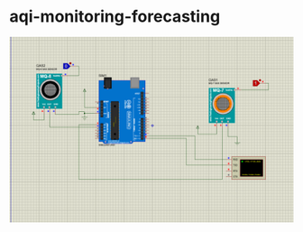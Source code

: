 # aqi-monitoring-forecasting

![alt text](https://github.com/final-year-project-2021/aqi-monitoring-forecasting/blob/Simulations/Circuit_diagram/Simulation.png)
